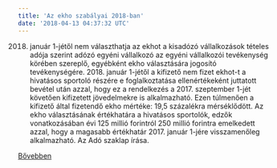 ```yaml
---
title: 'Az ekho szabályai 2018-ban'
date: '2018-04-13 04:37:32 UTC'
---
```


2018. január 1-jétől nem választhatja az ekhot a kisadózó vállalkozások tételes adója szerint adózó egyéni vállalkozó az egyéni vállalkozói tevékenység körében szereplő, egyébként ekho választására jogosító tevékenységére. 2018. január 1-jétől a kifizető nem fizet ekhot-t a hivatásos sportoló részére e foglalkoztatása ellenértékeként juttatott bevétel után azzal, hogy ez a rendelkezés a 2017. szeptember 1-jét követően kifizetett jövedelmekre is alkalmazható. Ezen túlmenően a kifizető által fizetendő ekho mértéke: 19,5 százalékra mérséklődött. Az ekho választásának értékhatára a hivatásos sportolók, edzők vonatkozásában évi 125 millió forintról 250 millió forintra emelkedett azzal, hogy a magasabb értékhatár 2017. január 1-jére visszamenőleg alkalmazható. Az Adó szaklap írása.


[Bővebben](https://ift.tt/2HfPbHX)
